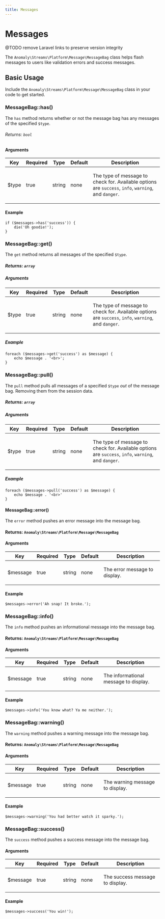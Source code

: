 ```yaml
---
title: Messages
---
```


# Messages

<div class="documentation__toc"></div>

@TODO remove Laravel links to preserve version integrity

The `Anomaly\Streams\Platform\Message\MessageBag` class helps flash messages to users like validation errors and success messages.

## Basic Usage

Include the `Anomaly\Streams\Platform\Message\MessageBag` class in your code to get started.

### MessageBag::has()

The `has` method returns whether or not the message bag has any messages of the specified `$type`.

###### Returns: `bool`

#### Arguments

<table class="table table-bordered table-striped">

<thead>

<tr>

<th>Key</th>

<th>Required</th>

<th>Type</th>

<th>Default</th>

<th>Description</th>

</tr>

</thead>

<tbody>

<tr>

<td>

$type

</td>

<td>

true

</td>

<td>

string

</td>

<td>

none

</td>

<td>

The type of message to check for. Available options are `success`, `info`, `warning`, and `danger`.

</td>

</tr>

</tbody>

</table>

#### Example

    if ($messages->has('success')) {
        die('Oh goodie!');
    }

### MessageBag::get()

The `get` method returns all messages of the specified `$type`.

##### Returns: `array`

##### Arguments

<table class="table table-bordered table-striped">

<thead>

<tr>

<th>Key</th>

<th>Required</th>

<th>Type</th>

<th>Default</th>

<th>Description</th>

</tr>

</thead>

<tbody>

<tr>

<td>

$type

</td>

<td>

true

</td>

<td>

string

</td>

<td>

none

</td>

<td>

The type of message to check for. Available options are `success`, `info`, `warning`, and `danger`.

</td>

</tr>

</tbody>

</table>

##### Example

    foreach ($messages->get('success') as $message) {
        echo $message . '<br>';
    }

### MessageBag::pull()

The `pull` method pulls all messages of a specified `$type` _out_ of the message bag. Removing them from the session data.

##### Returns: `array`

##### Arguments

<table class="table table-bordered table-striped">

<thead>

<tr>

<th>Key</th>

<th>Required</th>

<th>Type</th>

<th>Default</th>

<th>Description</th>

</tr>

</thead>

<tbody>

<tr>

<td>

$type

</td>

<td>

true

</td>

<td>

string

</td>

<td>

none

</td>

<td>

The type of message to check for. Available options are `success`, `info`, `warning`, and `danger`.

</td>

</tr>

</tbody>

</table>

##### Example

    foreach ($messages->pull('success') as $message) {
        echo $message . '<br>'
    }

#### MessageBag::error()

The `error` method pushes an error message into the message bag.

#### Returns: `Anomaly\Streams\Platform\Message\MessageBag`

#### Arguments

<table class="table table-bordered table-striped">

<thead>

<tr>

<th>Key</th>

<th>Required</th>

<th>Type</th>

<th>Default</th>

<th>Description</th>

</tr>

</thead>

<tbody>

<tr>

<td>

$message

</td>

<td>

true

</td>

<td>

string

</td>

<td>

none

</td>

<td>

The error message to display.

</td>

</tr>

</tbody>

</table>

#### Example

    $messages->error('Ah snap! It broke.');

### MessageBag::info()

The `info` method pushes an informational message into the message bag.

#### Returns: `Anomaly\Streams\Platform\Message\MessageBag`

#### Arguments

<table class="table table-bordered table-striped">

<thead>

<tr>

<th>Key</th>

<th>Required</th>

<th>Type</th>

<th>Default</th>

<th>Description</th>

</tr>

</thead>

<tbody>

<tr>

<td>

$message

</td>

<td>

true

</td>

<td>

string

</td>

<td>

none

</td>

<td>

The informational message to display.

</td>

</tr>

</tbody>

</table>

#### Example

    $messages->info('You know what? Ya me neither.');

### MessageBag::warning()

The `warning` method pushes a warning message into the message bag.

#### Returns: `Anomaly\Streams\Platform\Message\MessageBag`

#### Arguments

<table class="table table-bordered table-striped">

<thead>

<tr>

<th>Key</th>

<th>Required</th>

<th>Type</th>

<th>Default</th>

<th>Description</th>

</tr>

</thead>

<tbody>

<tr>

<td>

$message

</td>

<td>

true

</td>

<td>

string

</td>

<td>

none

</td>

<td>

The warning message to display.

</td>

</tr>

</tbody>

</table>

#### Example

    $messages->warning('You had better watch it sparky.');

### MessageBag::success()

The `success` method pushes a success message into the message bag.

#### Arguments

<table class="table table-bordered table-striped">

<thead>

<tr>

<th>Key</th>

<th>Required</th>

<th>Type</th>

<th>Default</th>

<th>Description</th>

</tr>

</thead>

<tbody>

<tr>

<td>

$message

</td>

<td>

true

</td>

<td>

string

</td>

<td>

none

</td>

<td>

The success message to display.

</td>

</tr>

</tbody>

</table>

#### Example

    $messages->success('You win!');
